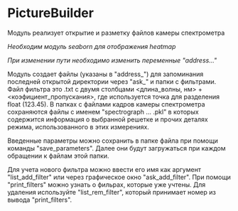 # PictureBuilder
Модуль реализует открытие и разметку файлов камеры спектрометра

_Необходим модуль seaborn для отображения heatmap_

_При изменении пути необходимо изменить переменные "address..."_

Модуль создает файлы (указаны в "address_") для запоминания последней открытой директории через "ask_" и папки с фильтрами. Файл фильтра это .txt с двумя столбцами <длина_волны, нм> + <коэфициент_пропускания>, где используется точка для разделения float (123.45). В папках с файлами кадров камеры спектрометра сохраняются файлы с именем "spectrograph ... .pkl" в которых содержится информация о выбранной решетке и прочих деталях режима, использованного в этих измерениях.

Введенные параметры можно сохранить в папке файла при помощи команды "save_parameters". Далее они будут загружаться при каждом обращении к файлам этой папки.

Для учета нового фильтра можно ввести его имя как аргумент "list_add_filter" или через графическое окно "ask_add_filter". При помощи "print_filters" можно узнать о фильрах, которые уже учтены. Для удаления используйте "list_rem_filter", который принимает номер из вывода "print_filters".
